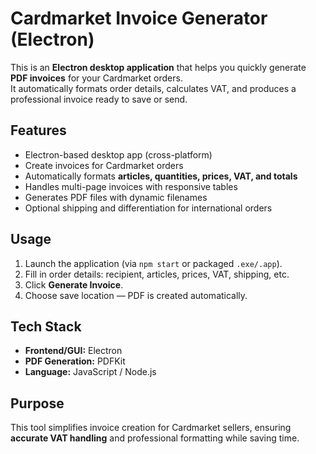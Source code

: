 # Cardmarket Invoice Generator (Electron)

This is an **Electron desktop application** that helps you quickly generate **PDF invoices** for your Cardmarket orders.  
It automatically formats order details, calculates VAT, and produces a professional invoice ready to save or send.

## Features

- Electron-based desktop app (cross-platform)  
- Create invoices for Cardmarket orders  
- Automatically formats **articles, quantities, prices, VAT, and totals**  
- Handles multi-page invoices with responsive tables  
- Generates PDF files with dynamic filenames  
- Optional shipping and differentiation for international orders  

## Usage

1. Launch the application (via `npm start` or packaged `.exe/.app`).  
2. Fill in order details: recipient, articles, prices, VAT, shipping, etc.  
3. Click **Generate Invoice**.  
4. Choose save location — PDF is created automatically.  

## Tech Stack

- **Frontend/GUI:** Electron  
- **PDF Generation:** PDFKit  
- **Language:** JavaScript / Node.js  

## Purpose

This tool simplifies invoice creation for Cardmarket sellers, ensuring **accurate VAT handling** and professional formatting while saving time.
